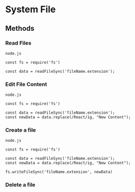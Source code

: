# System File

## Methods

### Read Files
```
node.js

const fs = require('fs')

const data = readFileSync('fileName.extension');

````

### Edit File Content
```
node.js

const fs = require('fs')

const data = readFileSync('fileName.extension');
const newData = data.replace(/React/ig, "New Content");

```

### Create a file
```
node.js

const fs = require('fs')

const data = readFileSync('fileName.extension');
const newData = data.replace(/React/ig, "New Content");

fs.writeFileSync('fileName.extension', newData)

```

### Delete a file
